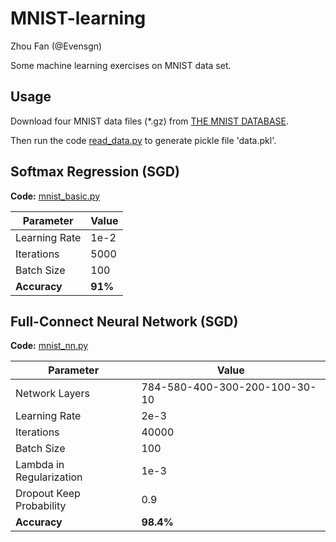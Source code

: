 # MNIST-learning

Zhou Fan (@Evensgn)

Some machine learning exercises on MNIST data set.

## Usage
Download four MNIST data files (*.gz) from [THE MNIST DATABASE](http://yann.lecun.com/exdb/mnist/).

Then run the code [read_data.py](read_data.py) to generate pickle file 'data.pkl'.

## Softmax Regression (SGD)
**Code:** [mnist_basic.py](mnist_basic.py)

Parameter | Value
------------ | ----
Learning Rate | 1e-2 
Iterations | 5000
Batch Size | 100
**Accuracy** | **91%**

## Full-Connect Neural Network (SGD)
**Code:** [mnist_nn.py](mnist_nn.py)

Parameter | Value
------------ | ----
Network Layers | 784-580-400-300-200-100-30-10
Learning Rate | 2e-3
Iterations | 40000
Batch Size | 100
Lambda in Regularization | 1e-3
Dropout Keep Probability | 0.9
**Accuracy** | **98.4%**

